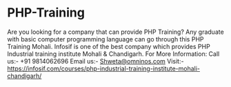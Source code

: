 # PHP-Training
Are you looking for a company that can provide PHP Training? Any graduate with basic computer programming language can go through this PHP Training Mohali. Infosif is one of the best company which provides PHP Industrial training institute Mohali &amp; Chandigarh.  For More Information: Call us:- +91 9814062696 Email us:- Shweta@omninos.com Visit:- https://infosif.com/courses/php-industrial-training-institute-mohali-chandigarh/
